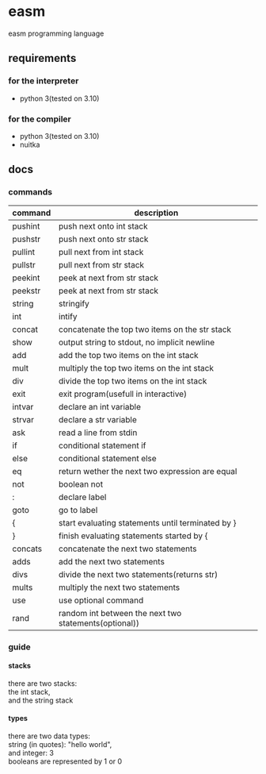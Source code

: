 # easm
 easm programming language
## requirements
### for the interpreter
- python 3(tested on 3.10)
### for the compiler
- python 3(tested on 3.10)
- nuitka

## docs

### commands
| command | description                                           |
| ------- | ----------------------------------------------------- |
| pushint | push next onto int stack                              |
| pushstr | push next onto str stack                              |
| pullint | pull next from int stack                              |
| pullstr | pull next from str stack                              |
| peekint | peek at next from str stack                           |
| peekstr | peek at next from str stack                           |
| string  | stringify                                             |
| int     | intify                                                |
| concat  | concatenate the top two items on the str stack        |
| show    | output string to stdout, no implicit newline          |
| add     | add the top two items on the int stack                |
| mult    | multiply the top two items on the int stack           |
| div     | divide the top two items on the int stack             |
| exit    | exit program(usefull in interactive)                  |
| intvar  | declare an int variable                               |
| strvar  | declare a str variable                                |
| ask     | read a line from stdin                                |
| if      | conditional statement if                              |
| else    | conditional statement else                            |
| eq      | return wether the next two expression are equal       |
| not     | boolean not                                           |
| :       | declare label                                         |
| goto    | go to label                                           |
| {       | start evaluating statements until terminated by }     |
| }       | finish evaluating statements started by {             |
| concats | concatenate the next two statements                   |
| adds    | add the next two statements                           |
| divs    | divide the next two statements(returns str)           |
| mults   | multiply the next two statements                      |
| use     | use optional command                                  |
| rand    | random int between the next two statements(optional)) |

### guide
#### stacks
there are two stacks:  
the int stack,  
and the string stack  

#### types
there are two data types:  
string (in quotes): "hello world",  
and integer: 3  
booleans are represented by 1 or 0  
